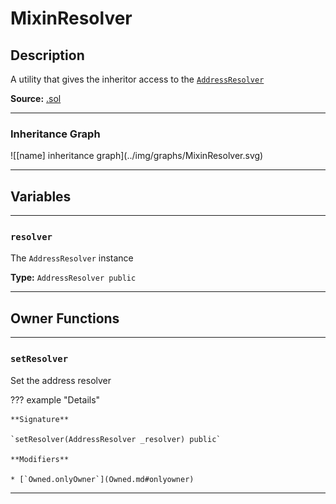 # MixinResolver

## Description

A utility that gives the inheritor access to the [`AddressResolver`](AddressResolver.md)

**Source:** [.sol](https://github.com/Synthetixio/synthetix/blob/master/contracts/MixinResolver.sol)

---

### Inheritance Graph


<centered-image>
    ![[name] inheritance graph](../img/graphs/MixinResolver.svg)
</centered-image>

---

## Variables

---


### `resolver`

The `AddressResolver` instance

**Type:** `AddressResolver public`

---

## Owner Functions

---

### `setResolver`

Set the address resolver

??? example "Details"

    **Signature**

    `setResolver(AddressResolver _resolver) public`

    **Modifiers**

    * [`Owned.onlyOwner`](Owned.md#onlyowner)

---
